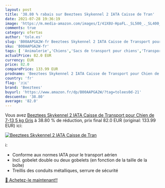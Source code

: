 ```yaml
---
layout: post
title: '38.80 % rabais sur Beeztees Skykennel 2 IATA Caisse de Tran'
date: 2021-07-28 19:36:19
image: 'https://m.media-amazon.com/images/I/41X8U-HpaFL._SL500_._SL400_.jpg'
comments: true
category: ofertas
author: 'tole.es'
slug: 'B00AAPGA2W-fr Beeztees Skykennel 2 IATA Caisse de Transport pour Chien...'
sku: 'B00AAPGA2W-fr'
tags: [ 'Animalerie','Chiens','Sacs de transport pour chiens','Transport pour chiens','beeztees', ]
actualPrice: 82.0 EUR
currency: EUR
price: 82.0
comparePrice: 133.99 EUR
prodname: 'Beeztees Skykennel 2 IATA Caisse de Transport pour Chien de 7-13 5 kg Gris'
country: 'fr'
flag: '🇫🇷'
brand: 'Beeztees'
buyurl: 'https://www.amazon.fr/dp/B00AAPGA2W/?tag=tolees0d-21'
descuento: '38.80'
average: '82.0'
---
```


Vous avez [Beeztees Skykennel 2 IATA Caisse de Transport pour Chien de 7-13 5 kg Gris](https://www.amazon.fr/dp/B00AAPGA2W/?tag=tolees0d-21)  à  38.80 % de réduction, prix final  82.0 EUR (original: 133.99 EUR) ici:

[![Beeztees Skykennel 2 IATA Caisse de Tran](https://m.media-amazon.com/images/I/41X8U-HpaFL._SL500_._SL400_.jpg)](https://www.amazon.fr/dp/B00AAPGA2W/?tag=tolees0d-21)

ℹ️:

- Conforme aux normes IATA pour le transport aérien
- Incl. gobelet double ou deux gobelets (en fonction de la taille de la boîte)
- Treillis des conduits métalliques, serrure de sécurité

[🛒 Achetez-le maintenant!!](https://www.amazon.fr/dp/B00AAPGA2W/?tag=tolees0d-21)
